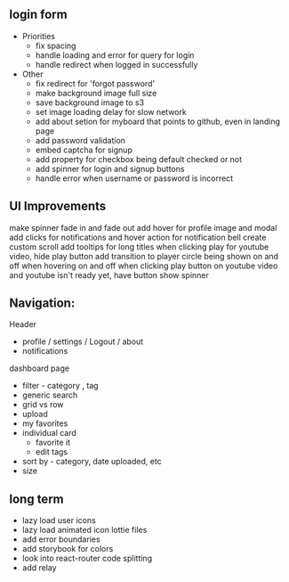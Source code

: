 ## login form
* Priorities
  * fix spacing 
  * handle loading and error for query for login
  * handle redirect when logged in successfully
* Other
  * fix redirect for 'forgot password'
  * make background image full size
  * save background image to s3
  * set image loading delay for slow network
  * add about setion for myboard that points to github, even in landing page
  * add password validation
  * embed captcha for signup
  * add property for checkbox being default checked or not
  * add spinner for login and signup buttons
  * handle error when username or password is incorrect

## UI Improvements
make spinner fade in and fade out
add hover for profile image and modal
add clicks for notifications and hover action for notification bell
create custom scroll
add tooltips for long titles
when clicking play for youtube video, hide play button
add transition to player circle being shown on and off when hovering on and off
when clicking play button on youtube video and youtube isn't ready yet, have button show spinner

## Navigation:

Header
* profile / settings / Logout / about
* notifications

dashboard page
* filter - category , tag
* generic search
* grid vs row
* upload
* my favorites
* individual card
  - favorite it
  - edit tags
* sort by - category, date uploaded, etc
* size

## long term
- lazy load user icons
- lazy load animated icon lottie files
- add error boundaries
- add storybook for colors
- look into react-router code splitting
- add relay

